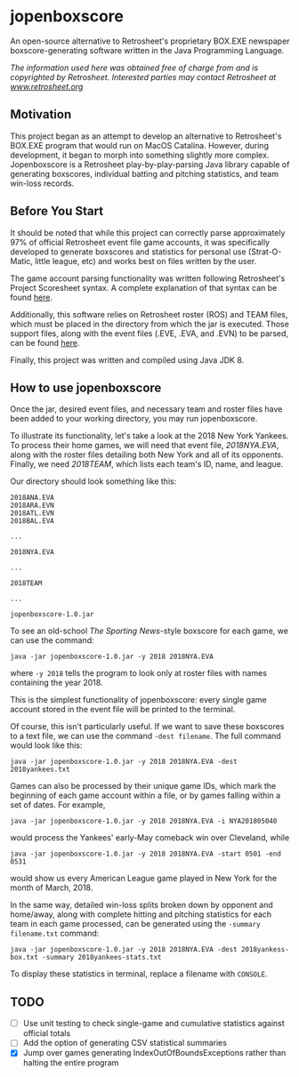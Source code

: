 # jopenboxscore

An open-source alternative to Retrosheet's proprietary BOX.EXE newspaper boxscore-generating
software written in the Java Programming Language.

*The information used here was obtained free of charge from and is copyrighted by Retrosheet. Interested parties may contact Retrosheet at www.retrosheet.org*

## Motivation

This project began as an attempt to develop an alternative to Retrosheet's BOX.EXE program that would
run on MacOS Catalina. However, during development, it began to morph into something slightly more 
complex. Jopenboxscore is a Retrosheet play-by-play-parsing Java library capable of generating boxscores, individual batting and pitching statistics, and team win-loss records. 

## Before You Start

It should be noted that while this project can correctly parse approximately 97% of official Retrosheet event file game accounts, it was specifically developed to generate boxscores and 
statistics for personal use (Strat-O-Matic, little league, etc) and works best on files written
by the user.

The game account parsing functionality was written following Retrosheet's Project Scoresheet
syntax. A complete explanation of that syntax can be found [here](https://www.retrosheet.org/eventfile.htm#1).

Additionally, this software relies on Retrosheet roster \(ROS\) and TEAM files, which must be placed in the directory from which the jar is executed. Those support files, along with the event files \(.EVE, .EVA, and .EVN\) to be parsed, can be found [here](https://www.retrosheet.org/game.htm).

Finally, this project was written and compiled using Java JDK 8.

## How to use jopenboxscore

Once the jar, desired event files, and necessary team and roster files have been added to your working directory, you may run jopenboxscore.

To illustrate its functionality, let's take a look at the 2018 New York Yankees. To process their home games, we will need that event file, *2018NYA.EVA*, along with the roster files detailing both New York and all of its opponents. Finally, we need *2018TEAM*, which lists each team's ID, name, and league.

Our directory should look something like this:

```
2018ANA.EVA
2018ARA.EVN
2018ATL.EVN
2018BAL.EVA

...

2018NYA.EVA

...

2018TEAM

...

jopenboxscore-1.0.jar
```

To see an old-school *The Sporting News*-style boxscore for each game, we can use the command:

```
java -jar jopenboxscore-1.0.jar -y 2018 2018NYA.EVA
```

where ```-y 2018``` tells the program to look only at roster files with names containing the year 2018.

This is the simplest functionality of jopenboxscore: every single game account stored in the event file will be printed to the terminal. 

Of course, this isn't particularly useful. If we want to save these boxscores to a text file, we can use the command ```-dest filename```. The full command would look like this:

```
java -jar jopenboxscore-1.0.jar -y 2018 2018NYA.EVA -dest 2018yankees.txt
```

Games can also be processed by their unique game IDs, which mark the beginning of each game account within a file, or by games falling within a set of dates. For example,

```
java -jar jopenboxscore-1.0.jar -y 2018 2018NYA.EVA -i NYA201805040
```

would process the Yankees' early-May comeback win over Cleveland, while


```
java -jar jopenboxscore-1.0.jar -y 2018 2018NYA.EVA -start 0501 -end 0531
```

would show us every American League game played in New York for the month of March, 2018.

In the same way, detailed win-loss splits broken down by opponent and home/away, along with complete
hitting and pitching statistics for each team in each game processed, can be generated using the 
```-summary filename.txt``` command:

```
java -jar jopenboxscore-1.0.jar -y 2018 2018NYA.EVA -dest 2018yankess-box.txt -summary 2018yankees-stats.txt
```

To display these statistics in terminal, replace a filename with ```CONSOLE```.

## TODO

- [ ] Use unit testing to check single-game and cumulative statistics against official totals
- [ ] Add the option of generating CSV statistical summaries
- [x] Jump over games generating IndexOutOfBoundsExceptions rather than halting the entire program